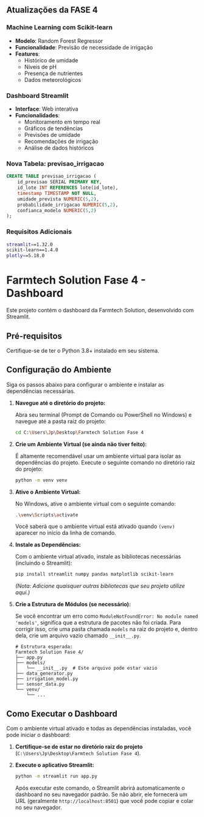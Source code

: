 ## Atualizações da FASE 4

### Machine Learning com Scikit-learn
- **Modelo**: Random Forest Regressor
- **Funcionalidade**: Previsão de necessidade de irrigação
- **Features**:
  - Histórico de umidade
  - Níveis de pH
  - Presença de nutrientes
  - Dados meteorológicos

### Dashboard Streamlit
- **Interface**: Web interativa
- **Funcionalidades**:
  - Monitoramento em tempo real
  - Gráficos de tendências
  - Previsões de umidade
  - Recomendações de irrigação
  - Análise de dados históricos

### Nova Tabela: previsao_irrigacao
```sql
CREATE TABLE previsao_irrigacao (
    id_previsao SERIAL PRIMARY KEY,
    id_lote INT REFERENCES lote(id_lote),
    timestamp TIMESTAMP NOT NULL,
    umidade_prevista NUMERIC(5,2),
    probabilidade_irrigacao NUMERIC(5,2),
    confianca_modelo NUMERIC(5,2)
);
```

### Requisitos Adicionais
```bash
streamlit==1.32.0
scikit-learn==1.4.0
plotly==5.18.0
```
# Farmtech Solution Fase 4 - Dashboard

Este projeto contém o dashboard da Farmtech Solution, desenvolvido com Streamlit.

## Pré-requisitos

Certifique-se de ter o Python 3.8+ instalado em seu sistema.

## Configuração do Ambiente

Siga os passos abaixo para configurar o ambiente e instalar as dependências necessárias.

1.  **Navegue até o diretório do projeto:**

    Abra seu terminal (Prompt de Comando ou PowerShell no Windows) e navegue até a pasta raiz do projeto:

    ```bash
    cd C:\Users\Jp\Desktop\Farmtech Solution Fase 4
    ```

2.  **Crie um Ambiente Virtual (se ainda não tiver feito):**

    É altamente recomendável usar um ambiente virtual para isolar as dependências do projeto. Execute o seguinte comando no diretório raiz do projeto:

    ```bash
    python -m venv venv
    ```

3.  **Ative o Ambiente Virtual:**

    No Windows, ative o ambiente virtual com o seguinte comando:

    ```bash
    .\venv\Scripts\activate
    ```

    Você saberá que o ambiente virtual está ativado quando `(venv)` aparecer no início da linha de comando.

4.  **Instale as Dependências:**

    Com o ambiente virtual ativado, instale as bibliotecas necessárias (incluindo o Streamlit):

    ```bash
    pip install streamlit numpy pandas matplotlib scikit-learn
    ```
    *(Nota: Adicione quaisquer outras bibliotecas que seu projeto utilize aqui.)*

5.  **Crie a Estrutura de Módulos (se necessário):**

    Se você encontrar um erro como `ModuleNotFoundError: No module named 'models'`, significa que a estrutura de pacotes não foi criada. Para corrigir isso, crie uma pasta chamada `models` na raiz do projeto e, dentro dela, crie um arquivo vazio chamado `__init__.py`.

    ```
    # Estrutura esperada:
    Farmtech Solution Fase 4/
    ├── app.py
    ├── models/
    │   └── __init__.py  # Este arquivo pode estar vazio
    ├── data_generator.py
    ├── irrigation_model.py
    ├── sensor_data.py
    └── venv/
        └── ...
    ```

## Como Executar o Dashboard

Com o ambiente virtual ativado e todas as dependências instaladas, você pode iniciar o dashboard:

1.  **Certifique-se de estar no diretório raiz do projeto** (`C:\Users\Jp\Desktop\Farmtech Solution Fase 4`).

2.  **Execute o aplicativo Streamlit:**

    ```bash
    python -m streamlit run app.py
    ```

    Após executar este comando, o Streamlit abrirá automaticamente o dashboard no seu navegador padrão. Se não abrir, ele fornecerá um URL (geralmente `http://localhost:8501`) que você pode copiar e colar no seu navegador.
